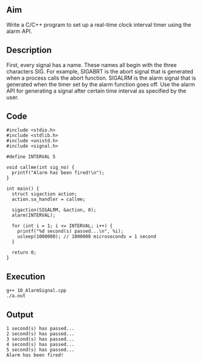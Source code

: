 ## Aim
Write a C/C++ program to set up a real-time clock interval timer using the alarm API.  

## Description
First, every signal has a name. These names all begin with the three characters SIG. For example, SIGABRT is the abort signal that is generated when a process calls the abort function. SIGALRM is the alarm signal that is generated when the timer set by the alarm function goes off. Use the alarm API for generating a signal after certain time interval as specified by the user.  

## Code
```
#include <stdio.h>
#include <stdlib.h>
#include <unistd.h>
#include <signal.h>

#define INTERVAL 5

void callme(int sig_no) {
  printf("Alarm has been fired!\n");
}

int main() {
  struct sigaction action;
  action.sa_handler = callme;

  sigaction(SIGALRM, &action, 0);
  alarm(INTERVAL);

  for (int i = 1; i <= INTERVAL; i++) {
    printf("%d second(s) passed...\n", %i);
    usleep(1000000); // 1000000 microseconds = 1 second
  }

  return 0;
}
```

## Execution
```
g++ 10_AlarmSignal.cpp
./a.out
```

## Output
```
1 second(s) has passed...
2 second(s) has passed...
3 second(s) has passed...
4 second(s) has passed...
5 second(s) has passed...
Alarm has been fired!
```
